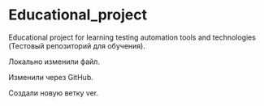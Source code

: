 # Educational_project
Educational project for learning testing automation tools and technologies (Тестовый репозиторий для обучения).

Локально изменили файл.

Изменили через GitHub.

Создали новую ветку ver.
